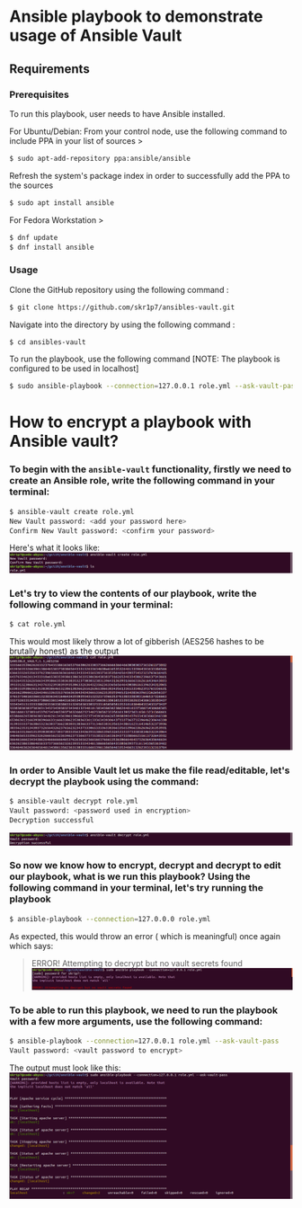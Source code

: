 # Ansible playbook to demonstrate usage of Ansible Vault

## Requirements

### Prerequisites 

To run this playbook, user needs to have Ansible installed.

For Ubuntu/Debian:
From your control node, use the following command to include PPA in your list of sources >

```bash
$ sudo apt-add-repository ppa:ansible/ansible
```
Refresh the system's package index in order to successfully add the PPA to the sources

```bash
$ sudo apt install ansible
``` 

For Fedora Workstation >

```bash
$ dnf update
$ dnf install ansible
```

### Usage

Clone the GitHub repository using the following command :

```bash
$ git clone https://github.com/skr1p7/ansibles-vault.git
```

Navigate into the directory by using the following command :
```bash
$ cd ansibles-vault
```

To run the playbook, use the following command 
[NOTE: The playbook is configured to be used in localhost]

```bash
$ sudo ansible-playbook --connection=127.0.0.1 role.yml --ask-vault-pass
```

# How to encrypt a playbook with Ansible vault?

### To begin with the ```ansible-vault``` functionality, firstly we need to create an Ansible role, write the following command in your terminal:

```bash
$ ansible-vault create role.yml
New Vault password: <add your password here>
Confirm New Vault password: <confirm your password>
```
Here's what it looks like:
![Image of role](images/pass.png)

### Let's try to view the contents of our playbook, write the following command in your terminal:
```bash
$ cat role.yml
```

This would most likely throw a lot of gibberish (AES256 hashes to be brutally honest) as the output
![Edit](images/aes.png)

### In order to Ansible Vault let us make the file read/editable, let's decrypt the playbook using the command:

```bash
$ ansible-vault decrypt role.yml 
Vault password: <password used in encryption>
Decryption successful
```
![Decrypted role](images/decrypt.png)

### So now we know how to encrypt, decrypt and decrypt to edit our playbook, what is we run this playbook? Using the following command in your terminal,  let's try running the playbook

```bash
$ ansible-playbook --connection=127.0.0.0 role.yml
```
As expected, this would throw an error ( which is meaningful) once again which says:
> ERROR! Attempting to decrypt but no vault secrets found
![Error](images/error.png)

### To be able to run this playbook, we need to run the playbook with a few more arguments, use the following command:

```bash
$ ansible-playbook --connection=127.0.0.1 role.yml --ask-vault-pass
Vault password: <vault password to encrypt>
```

The output must look like this:
![Working Role](images/pass_args.png)
